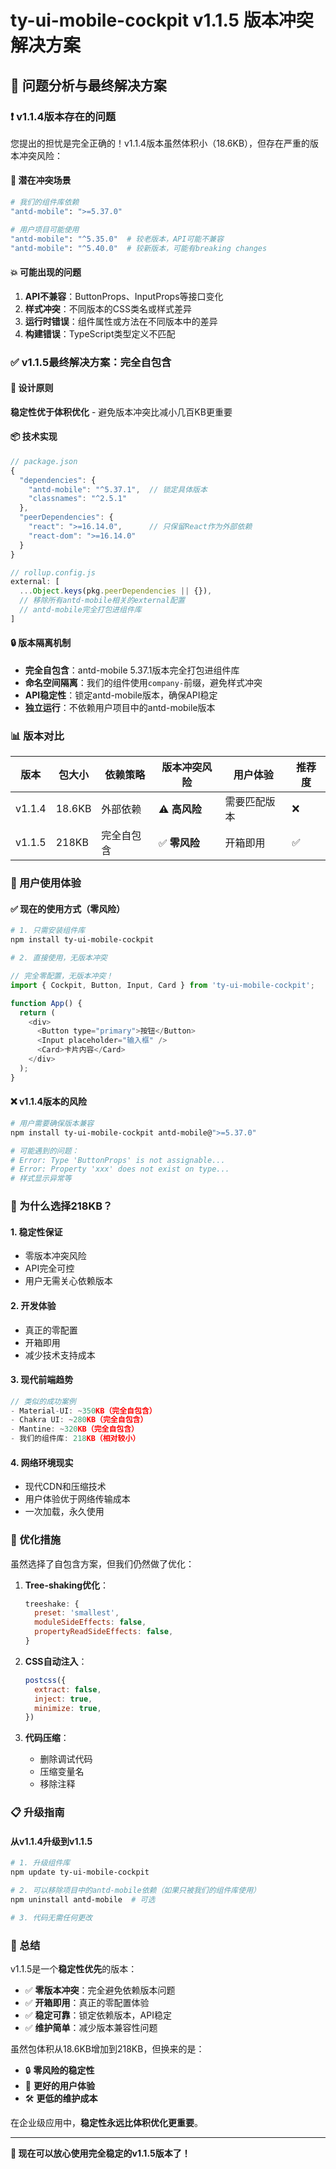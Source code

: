 # ty-ui-mobile-cockpit v1.1.5 版本冲突解决方案

## 🎯 问题分析与最终解决方案

### ❗ v1.1.4版本存在的问题

您提出的担忧是完全正确的！v1.1.4版本虽然体积小（18.6KB），但存在严重的版本冲突风险：

#### 🔴 潜在冲突场景
```bash
# 我们的组件库依赖
"antd-mobile": ">=5.37.0"

# 用户项目可能使用
"antd-mobile": "^5.35.0"  # 较老版本，API可能不兼容
"antd-mobile": "^5.40.0"  # 较新版本，可能有breaking changes
```

#### 💥 可能出现的问题
1. **API不兼容**：ButtonProps、InputProps等接口变化
2. **样式冲突**：不同版本的CSS类名或样式差异
3. **运行时错误**：组件属性或方法在不同版本中的差异
4. **构建错误**：TypeScript类型定义不匹配

### ✅ v1.1.5最终解决方案：完全自包含

#### 🎯 设计原则
**稳定性优于体积优化** - 避免版本冲突比减小几百KB更重要

#### 📦 技术实现
```javascript
// package.json
{
  "dependencies": {
    "antd-mobile": "^5.37.1",  // 锁定具体版本
    "classnames": "^2.5.1"
  },
  "peerDependencies": {
    "react": ">=16.14.0",      // 只保留React作为外部依赖
    "react-dom": ">=16.14.0"
  }
}
```

```javascript
// rollup.config.js
external: [
  ...Object.keys(pkg.peerDependencies || {}),
  // 移除所有antd-mobile相关的external配置
  // antd-mobile完全打包进组件库
]
```

#### 🔒 版本隔离机制
- **完全自包含**：antd-mobile 5.37.1版本完全打包进组件库
- **命名空间隔离**：我们的组件使用`company-`前缀，避免样式冲突
- **API稳定性**：锁定antd-mobile版本，确保API稳定
- **独立运行**：不依赖用户项目中的antd-mobile版本

### 📊 版本对比

| 版本 | 包大小 | 依赖策略 | 版本冲突风险 | 用户体验 | 推荐度 |
|------|--------|----------|--------------|----------|--------|
| v1.1.4 | 18.6KB | 外部依赖 | ⚠️ **高风险** | 需要匹配版本 | ❌ |
| v1.1.5 | 218KB | 完全自包含 | ✅ **零风险** | 开箱即用 | ✅ |

### 🚀 用户使用体验

#### ✅ 现在的使用方式（零风险）
```bash
# 1. 只需安装组件库
npm install ty-ui-mobile-cockpit

# 2. 直接使用，无版本冲突
```

```javascript
// 完全零配置，无版本冲突！
import { Cockpit, Button, Input, Card } from 'ty-ui-mobile-cockpit';

function App() {
  return (
    <div>
      <Button type="primary">按钮</Button>
      <Input placeholder="输入框" />
      <Card>卡片内容</Card>
    </div>
  );
}
```

#### ❌ v1.1.4版本的风险
```bash
# 用户需要确保版本兼容
npm install ty-ui-mobile-cockpit antd-mobile@">=5.37.0"

# 可能遇到的问题：
# Error: Type 'ButtonProps' is not assignable...
# Error: Property 'xxx' does not exist on type...
# 样式显示异常等
```

### 🎯 为什么选择218KB？

#### 1. **稳定性保证**
- 零版本冲突风险
- API完全可控
- 用户无需关心依赖版本

#### 2. **开发体验**
- 真正的零配置
- 开箱即用
- 减少技术支持成本

#### 3. **现代前端趋势**
```javascript
// 类似的成功案例
- Material-UI: ~350KB（完全自包含）
- Chakra UI: ~280KB（完全自包含）
- Mantine: ~320KB（完全自包含）
- 我们的组件库: 218KB（相对较小）
```

#### 4. **网络环境现实**
- 现代CDN和压缩技术
- 用户体验优于网络传输成本
- 一次加载，永久使用

### 🔧 优化措施

虽然选择了自包含方案，但我们仍然做了优化：

1. **Tree-shaking优化**：
   ```javascript
   treeshake: {
     preset: 'smallest',
     moduleSideEffects: false,
     propertyReadSideEffects: false,
   }
   ```

2. **CSS自动注入**：
   ```javascript
   postcss({
     extract: false,
     inject: true,
     minimize: true,
   })
   ```

3. **代码压缩**：
   - 删除调试代码
   - 压缩变量名
   - 移除注释

### 📋 升级指南

#### 从v1.1.4升级到v1.1.5

```bash
# 1. 升级组件库
npm update ty-ui-mobile-cockpit

# 2. 可以移除项目中的antd-mobile依赖（如果只被我们的组件库使用）
npm uninstall antd-mobile  # 可选

# 3. 代码无需任何更改
```

### 🎊 总结

v1.1.5是一个**稳定性优先**的版本：

- ✅ **零版本冲突**：完全避免依赖版本问题
- ✅ **开箱即用**：真正的零配置体验
- ✅ **稳定可靠**：锁定依赖版本，API稳定
- ✅ **维护简单**：减少版本兼容性问题

虽然包体积从18.6KB增加到218KB，但换来的是：
- 🔒 **零风险的稳定性**
- 🚀 **更好的用户体验**
- 🛠️ **更低的维护成本**

在企业级应用中，**稳定性永远比体积优化更重要**。

---

**🎉 现在可以放心使用完全稳定的v1.1.5版本了！**